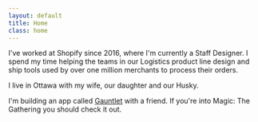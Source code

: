 ```yaml
---
layout: default
title: Home
class: home
---
```


I've worked at Shopify since 2016, where I'm currently a Staff Designer. I spend my time helping the teams in our Logistics product line design and ship tools used by over one million merchants to process their orders.

I live in Ottawa with my wife, our daughter and our Husky.

I'm building an app called [Gauntlet](http://gauntletapp.com/) with a friend. If you're into Magic: The Gathering you should check it out.
